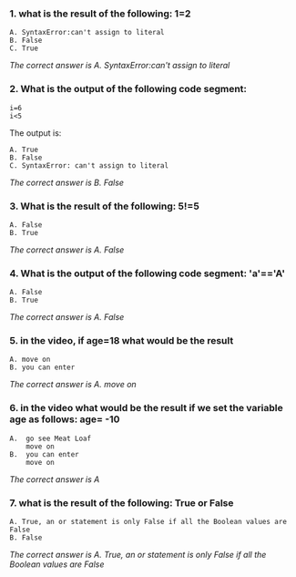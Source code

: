 ### 1. what is the result of the following: 1=2
    A. SyntaxError:can't assign to literal
    B. False 
    C. True

_The correct answer is A. SyntaxError:can't assign to literal_
### 2. What is the output of the following code segment:
    i=6
    i<5

The output is:

    A. True
    B. False
    C. SyntaxError: can't assign to literal

_The correct answer is B. False_
### 3. What is the result of the following: 5!=5
    A. False
    B. True

_The correct answer is A. False_
### 4. What is the output of the following code segment: 'a'=='A'
    A. False
    B. True

_The correct answer is A. False_
### 5. in the video, if age=18 what would be the result 
    A. move on
    B. you can enter 

_The correct answer is A. move on_
### 6. in the video what would be the result if we set the variable age as follows: age= -10
    A.  go see Meat Loaf
        move on
    B.  you can enter
        move on

_The correct answer is A_
### 7. what is the result of the following:   True  or False 
    A. True, an or statement is only False if all the Boolean values are False
    B. False

_The correct answer is A. True, an or statement is only False if all the Boolean values are False_
